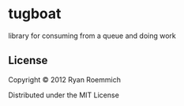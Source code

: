 # tugboat

library for consuming from a queue and doing work

## License

Copyright © 2012 Ryan Roemmich

Distributed under the MIT License
